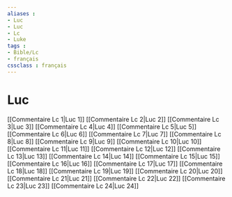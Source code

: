 ```yaml
---
aliases : 
- Luc
- Luc
- Lc
- Luke
tags : 
- Bible/Lc
- français
cssclass : français
---
```


# Luc

[[Commentaire Lc 1|Luc 1]]
[[Commentaire Lc 2|Luc 2]]
[[Commentaire Lc 3|Luc 3]]
[[Commentaire Lc 4|Luc 4]]
[[Commentaire Lc 5|Luc 5]]
[[Commentaire Lc 6|Luc 6]]
[[Commentaire Lc 7|Luc 7]]
[[Commentaire Lc 8|Luc 8]]
[[Commentaire Lc 9|Luc 9]]
[[Commentaire Lc 10|Luc 10]]
[[Commentaire Lc 11|Luc 11]]
[[Commentaire Lc 12|Luc 12]]
[[Commentaire Lc 13|Luc 13]]
[[Commentaire Lc 14|Luc 14]]
[[Commentaire Lc 15|Luc 15]]
[[Commentaire Lc 16|Luc 16]]
[[Commentaire Lc 17|Luc 17]]
[[Commentaire Lc 18|Luc 18]]
[[Commentaire Lc 19|Luc 19]]
[[Commentaire Lc 20|Luc 20]]
[[Commentaire Lc 21|Luc 21]]
[[Commentaire Lc 22|Luc 22]]
[[Commentaire Lc 23|Luc 23]]
[[Commentaire Lc 24|Luc 24]]
